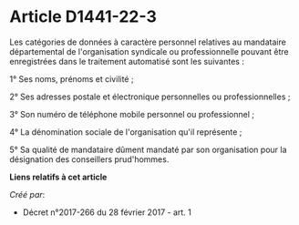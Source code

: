# Article D1441-22-3

Les catégories de données à caractère personnel relatives au mandataire départemental de l'organisation syndicale ou
professionnelle pouvant être enregistrées dans le traitement automatisé sont les suivantes : 

1° Ses noms, prénoms et civilité ; 

2° Ses adresses postale et électronique personnelles ou professionnelles ; 

3° Son numéro de téléphone mobile personnel ou professionnel ; 

4° La dénomination sociale de l'organisation qu'il représente ; 

5° Sa qualité de mandataire dûment mandaté par son organisation pour la désignation des conseillers prud'hommes.

**Liens relatifs à cet article**

_Créé par_:

  - Décret n°2017-266 du 28 février 2017 - art. 1
